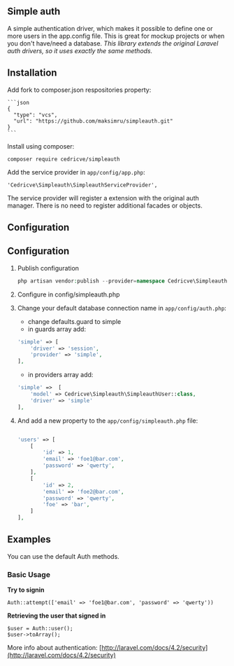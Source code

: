 Simple auth
------------

A simple authentication driver, which makes it possible to define one or more users in the app.config file. This is great for mockup projects or when you don't have/need a database. *This library extends the original Laravel auth drivers, so it uses exactly the same methods.*

Installation
------------

Add fork to composer.json respositories property:

    ```json
    {
      "type": "vcs",
      "url": "https://github.com/maksimru/simpleauth.git"
    }
    ```

Install using composer:

    composer require cedricve/simpleauth

Add the service provider in `app/config/app.php`:

    'Cedricve\Simpleauth\SimpleauthServiceProvider',

The service provider will register a extension with the original auth manager. There is no need to register additional facades or objects.

Configuration
-------------

## Configuration

1) Publish configuration
    ```php
    php artisan vendor:publish --provider=namespace Cedricve\Simpleauth\SimpleauthServiceProvider
    ```
    
2) Configure in config/simpleauth.php

3) Change your default database connection name in `app/config/auth.php`:

    - change defaults.guard to simple
    - in guards array add:
    ```php
    'simple' => [
        'driver' => 'session',
        'provider' => 'simple',
    ],
    ```
    - in providers array add:
    ```php
    'simple' =>  [
        'model' => Cedricve\Simpleauth\SimpleauthUser::class,
        'driver' => 'simple'
    ],
    ```

4) And add a new property to the `app/config/simpleauth.php` file:

    ```php

    'users' => [
        [
            'id' => 1,
            'email' => 'foe1@bar.com',
            'password' => 'qwerty',
        ],
        [
            'id' => 2,
            'email' => 'foe2@bar.com',
            'password' => 'qwerty',
            'foe' => 'bar',
        ]
    ],
 
    ```

Examples
--------

You can use the default Auth methods.

### Basic Usage

**Try to signin**

    Auth::attempt(['email' => 'foe1@bar.com', 'password' => 'qwerty'))

**Retrieving the user that signed in**

    $user = Auth::user();
    $user->toArray();

More info about authentication: [http://laravel.com/docs/4.2/security](http://laravel.com/docs/4.2/security)